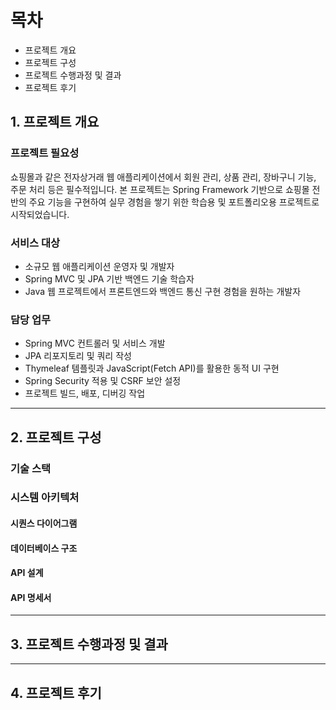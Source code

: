 # 목차

- 프로젝트 개요
- 프로젝트 구성
- 프로젝트 수행과정 및 결과
- 프로젝트 후기

## 1. 프로젝트 개요

### 프로젝트 필요성  

쇼핑몰과 같은 전자상거래 웹 애플리케이션에서 회원 관리, 상품 관리, 장바구니 기능, 주문 처리 등은 필수적입니다.
본 프로젝트는 Spring Framework 기반으로 쇼핑몰 전반의 주요 기능을 구현하여 실무 경험을 쌓기 위한 학습용 및 포트폴리오용 프로젝트로 시작되었습니다.


### 서비스 대상  

- 소규모 웹 애플리케이션 운영자 및 개발자
- Spring MVC 및 JPA 기반 백엔드 기술 학습자
- Java 웹 프로젝트에서 프론트엔드와 백엔드 통신 구현 경험을 원하는 개발자


### 담당 업무  

- Spring MVC 컨트롤러 및 서비스 개발
- JPA 리포지토리 및 쿼리 작성
- Thymeleaf 템플릿과 JavaScript(Fetch API)를 활용한 동적 UI 구현
- Spring Security 적용 및 CSRF 보안 설정
- 프로젝트 빌드, 배포, 디버깅 작업


---

## 2. 프로젝트 구성

### 기술 스택  


### 시스템 아키텍처

#### 시퀀스 다이어그램  


#### 데이터베이스 구조  


#### API 설계


#### API 명세서




---

## 3. 프로젝트 수행과정 및 결과

---

## 4. 프로젝트 후기


